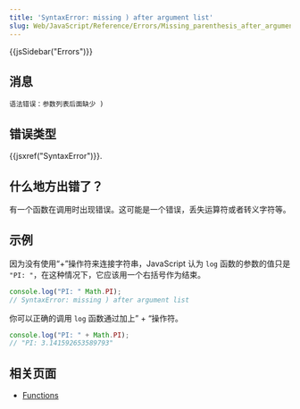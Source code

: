 ```yaml
---
title: 'SyntaxError: missing ) after argument list'
slug: Web/JavaScript/Reference/Errors/Missing_parenthesis_after_argument_list
---
```


{{jsSidebar("Errors")}}

## 消息

```plain
语法错误：参数列表后面缺少 )
```

## 错误类型

{{jsxref("SyntaxError")}}.

## 什么地方出错了？

有一个函数在调用时出现错误。这可能是一个错误，丢失运算符或者转义字符等。

## 示例

因为没有使用“+”操作符来连接字符串，JavaScript 认为 `log` 函数的参数的值只是 `"PI: "`，在这种情况下，它应该用一个右括号作为结束。

```js example-bad
console.log("PI: " Math.PI);
// SyntaxError: missing ) after argument list
```

你可以正确的调用 `log` 函数通过加上” + “操作符。

```js example-good
console.log("PI: " + Math.PI);
// "PI: 3.141592653589793"
```

## 相关页面

- [Functions](/zh-CN/docs/Web/JavaScript/Guide/Functions)
